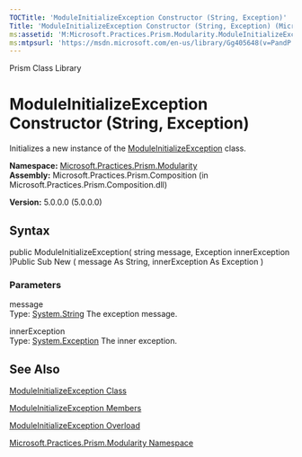 ```yaml
---
TOCTitle: 'ModuleInitializeException Constructor (String, Exception)'
Title: 'ModuleInitializeException Constructor (String, Exception) (Microsoft.Practices.Prism.Modularity)'
ms:assetid: 'M:Microsoft.Practices.Prism.Modularity.ModuleInitializeException.\#ctor(System.String,System.Exception)'
ms:mtpsurl: 'https://msdn.microsoft.com/en-us/library/Gg405648(v=PandP.50)'
---
```


Prism Class Library

ModuleInitializeException Constructor (String, Exception)
=========================================================

Initializes a new instance of the [ModuleInitializeException](https://msdn.microsoft.com/t:microsoft.practices.prism.modularity.moduleinitializeexception) class.

**Namespace:** [Microsoft.Practices.Prism.Modularity](https://msdn.microsoft.com/n:microsoft.practices.prism.modularity)
**Assembly:** Microsoft.Practices.Prism.Composition (in Microsoft.Practices.Prism.Composition.dll)

**Version:** 5.0.0.0 (5.0.0.0)

## Syntax


<span id="syntaxToggle"></span>public ModuleInitializeException( string message, Exception innerException )Public Sub New ( message As String, innerException As Exception )

### Parameters

message  
Type: [System.String](http://msdn2.microsoft.com/en-us/library/s1wwdcbf)
The exception message.

innerException  
Type: [System.Exception](http://msdn2.microsoft.com/en-us/library/c18k6c59)
The inner exception.

See Also
--------


[ModuleInitializeException Class](https://msdn.microsoft.com/t:microsoft.practices.prism.modularity.moduleinitializeexception)

[ModuleInitializeException Members](https://msdn.microsoft.com/allmembers.t:microsoft.practices.prism.modularity.moduleinitializeexception)

[ModuleInitializeException Overload](https://msdn.microsoft.com/overload:microsoft.practices.prism.modularity.moduleinitializeexception.)

[Microsoft.Practices.Prism.Modularity Namespace](https://msdn.microsoft.com/n:microsoft.practices.prism.modularity)
